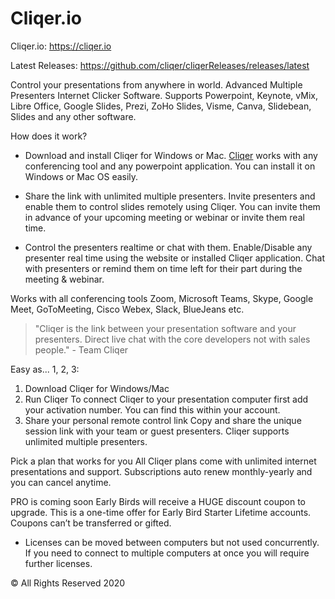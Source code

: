 # Cliqer.io

Cliqer.io: https://cliqer.io

Latest Releases: https://github.com/cliqer/cliqerReleases/releases/latest

Control your presentations from anywhere in world. Advanced Multiple Presenters Internet Clicker Software.
Supports Powerpoint, Keynote, vMix, Libre Office, Google Slides, Prezi, ZoHo Slides, Visme, Canva, Slidebean, Slides and any other software.

How does it work?

- Download and install Cliqer for Windows or Mac. [Cliqer](https://cliqer.io) works with any conferencing tool and any powerpoint application. You can install it on Windows or Mac OS easily.

- Share the link with unlimited multiple presenters. Invite presenters and enable them to control slides remotely using Cliqer. You can invite them in advance of your upcoming meeting or webinar or invite them real time.

- Control the presenters realtime or chat with them. Enable/Disable any presenter real time using the website or installed Cliqer application. Chat with presenters or remind them on time left for their part during the meeting & webinar.

Works with all conferencing tools
Zoom, Microsoft Teams, Skype, Google Meet, GoToMeeting, Cisco Webex, Slack, BlueJeans etc.

> "Cliqer is the link between your presentation software and your presenters.
> Direct live chat with the core developers not with sales people." - Team Cliqer

Easy as... 1, 2, 3:
1. Download Cliqer for Windows/Mac
2. Run Cliqer
    To connect Cliqer to your presentation computer first add your activation number.
    You can find this within your account.
3. Share your personal remote control link
    Copy and share the unique session link with your team or guest presenters. Cliqer supports unlimited multiple presenters. 

Pick a plan that works for you
All Cliqer plans come with unlimited internet presentations and support.
Subscriptions auto renew monthly-yearly and you can cancel anytime.

PRO is coming soon
Early Birds will receive a HUGE discount coupon to upgrade. This is a one-time offer for Early Bird Starter Lifetime accounts. Coupons can’t be transferred or gifted.

* Licenses can be moved between computers but not used concurrently.
If you need to connect to multiple computers at once you will require further licenses.

© All Rights Reserved 2020

